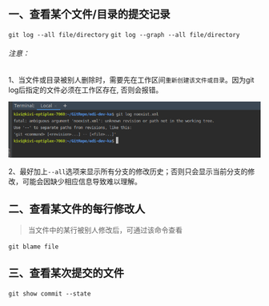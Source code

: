 ## 一、查看某个文件/目录的提交记录
`git log --all file/directory`
`git log --graph --all file/directory`

###### 注意：
1、当文件或目录被别人删除时，需要先在工作区间`重新创建该文件或目录`。因为git log后指定的文件必须在工作区存在, 否则会报错。

![查看工作区不存在的文件报错](pic/1240-20210115033215551.png)

2、最好加上`--all`选项来显示所有分支的修改历史；否则只会显示当前分支的修改，可能会因缺少相应信息导致难以理解。

## 二、查看某文件的每行修改人

> 当文件中的某行被别人修改后，可通过该命令查看

`git blame file`

## 三、查看某次提交的文件
`git show commit --state`